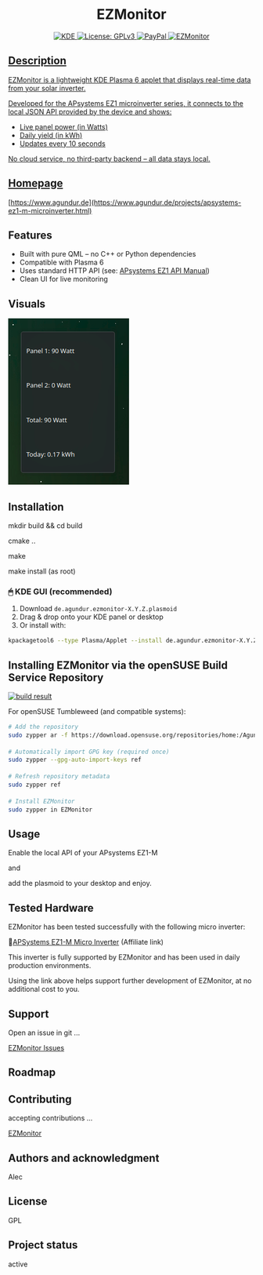 <div align="center">
  <h1>EZMonitor</h1>
  <a href="https://kde.org/de/">
  <img src="https://img.shields.io/badge/KDE_Plasma-6.1+-blue?style=flat&logo=kde" alt="KDE">
</a>
 <a href="https://www.gnu.org/licenses/gpl-3.0.html">
  <img src="https://img.shields.io/badge/License-GPLv3-blue.svg" alt="License: GPLv3">
</a>
  <a href="https://paypal.me/agundur">
  <img src="https://img.shields.io/badge/donate-PayPal-%2337a556" alt="PayPal">
</a>
  </a>
  <a href="https://store.kde.org/p/2290729">
  <img src="https://img.shields.io/badge/KDE%20Plasma-1D99F3?logo=kdeplasma&logoColor=fff" alt="EZMonitor">

</div>

## Description
EZMonitor is a lightweight KDE Plasma 6 applet that displays real-time data from your solar inverter.

Developed for the APsystems EZ1 microinverter series, it connects to the local JSON API provided by the device and shows:
-  Live panel power (in Watts)
- Daily yield (in kWh)
- Updates every 10 seconds

No cloud service, no third-party backend – all data stays local.

##  Homepage

[https://www.agundur.de](https://www.agundur.de/projects/apsystems-ez1-m-microinverter.html)

## Features

- Built with pure QML – no C++ or Python dependencies
- Compatible with Plasma 6
- Uses standard HTTP API (see: [APsystems EZ1 API Manual](https://forum.iobroker.net/assets/uploads/files/1701255814508-apsystems-ez1-local-api-user-manual.pdf))
- Clean UI for live monitoring


## Visuals
![psystems EZ1 power output](EzMonitor.png)



## Installation
mkdir build && cd build

cmake ..

make

make install (as root)


### 🖱 KDE GUI (recommended)

1. Download `de.agundur.ezmonitor-X.Y.Z.plasmoid`
2. Drag & drop onto your KDE panel or desktop
3. Or install with:

```bash
kpackagetool6 --type Plasma/Applet --install de.agundur.ezmonitor-X.Y.Z.plasmoid
```

##  Installing EZMonitor via the openSUSE Build Service Repository

[![build result](https://build.opensuse.org/projects/home:Agundur/packages/EZMonitor/badge.svg?type=default)](https://build.opensuse.org/package/show/home:Agundur/EZMonitor)

For openSUSE Tumbleweed (and compatible systems):

```bash
# Add the repository
sudo zypper ar -f https://download.opensuse.org/repositories/home:/Agundur/openSUSE_Tumbleweed/home:Agundur.repo

# Automatically import GPG key (required once)
sudo zypper --gpg-auto-import-keys ref

# Refresh repository metadata
sudo zypper ref

# Install EZMonitor
sudo zypper in EZMonitor
```


## Usage
Enable the local API of your APsystems EZ1-M

and 

add the plasmoid to your desktop and enjoy.


## Tested Hardware

EZMonitor has been tested successfully with the following micro inverter:

🛒[APSystems EZ1-M Micro Inverter](https://amzn.to/4jGRqBY)  (Affiliate link)

This inverter is fully supported by EZMonitor and has been used in daily production environments.

Using the link above helps support further development of EZMonitor, at no additional cost to you.



## Support
Open an issue in git ...

[EZMonitor Issues](https://github.com/Agundur-KDE/EZMonitor/issues)


## Roadmap


## Contributing
accepting contributions ...

[EZMonitor](https://github.com/Agundur-KDE/EZMonitor)



## Authors and acknowledgment
Alec

## License
GPL


## Project status
active
